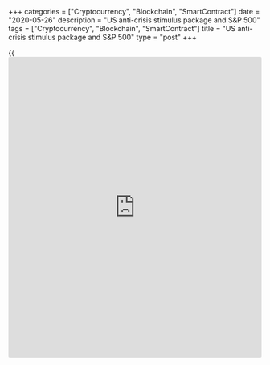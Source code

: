 +++
categories = ["Cryptocurrency", "Blockchain", "SmartContract"]
date = "2020-05-26"
description = "US anti-crisis stimulus package and S&P 500"
tags = ["Cryptocurrency", "Blockchain", "SmartContract"]
title = "US anti-crisis stimulus package and S&P 500"
type = "post"
+++

{{<iframe id="large-banner" src="https://www.bounty.group/#slide=22.0" width="100%" height="600" scrolling="no" style="border: 0px solid rgb(216, 221, 230); border-radius: 3px;">}}

May 26, 2020

May 26, 2020

S&P 500 growth: end of crisis or dead cat bounce?Mikhail Hypov

## S&P 500 35% growth in the last two months! What is it? A new economic
growth period or the calm before the storm?

Dear readers,

Two months ago I published an analytical article regarding the $3
trillion anti-crisis measures taken by the U.S. government (here) and
compared the situation to the Great Depression (here). Time flies even
in self-isolation. Now it’s possible to sum up the initial results of
the relief [policy](https://www.fintechee.com/policy/) of putting loads of money into the economy.

![LiteForex: US anti-crisis stimulus package and S&P 500 - results!
Crisis to end soon?][1]

In the chart, the blue line stands for the [S&P 500][2] while the orange
one is for M2 money stock. M2 is, in short, all the cash plus deposits
and assets in the form of securities. As you see, there is an immense
dollar issuance that inflated the stock market, literally pushing [S&P
500][2] from its lows back into the trading channel. To my surprise,
many economists recognized the fact as a working measure for recovering
the economy, yet there is hardly any recovery and I will now explain
why.

### 1\. Record-high U.S. unemployment rate

![LiteForex: US anti-crisis stimulus package and S&P 500 - results!
Crisis to end soon?][3]

The unemployment rate in the U.S. is coming close to 15% which is the
worst level since the records began. The unemployment rate was higher
than now only during the Great Depression. In 1932, every fourth of the
working-age population was unemployed. However, the crisis is just
beginning and it’s too early to conclude on this rate. Perhaps the
record will be broken soon.

### 2\. Decrease in consumer activity

![LiteForex: US anti-crisis stimulus package and S&P 500 - results!
Crisis to end soon?][4]

Any market economy exists at the expense of consumption. In a market
where there is no buyer, any business is doomed to bankruptcy. Unlike
stock prices, consumer activity cannot be forced to grow by direct money
infusion. Having lost work or in fear of losing it, a global pandemic
and vague future overall, any sane person is unlikely to run to the bank
for a loan to buy a new car or a trip to the sea. It is much more
logical to put the money received from the state under the mattress and
reduce household costs to a minimum. Such a model of consumer behaviour
will remain in effect until the situation clears up and the feeling of
confidence in the future returns to people. Obviously, the entire
developed economy markets live in debt, in the United States and Europe,
a rare large purchase is done without a loan. Consequently, the volume
of consumer credit in the market is the most objective indicator of the
state of the economy and consumer behaviour. The chart above shows the
total volume of consumer loans. As you can see, after the 2008 crisis,
it took two years for the volume of consumer loans to recover, which
means that the volume of consumption also recovered. In the current
situation, this indicator has only begun to decline. The current crisis
is not unlike the 2008 crisis, and therefore there is no point in
expecting a shorter recovery period than after the 2008 crisis either.

### 3\. Second wave of the COVID-19 pandemic

![LiteForex: US anti-crisis stimulus package and S&P 500 - results!
Crisis to end soon?][5]

Speaking of the global economic crisis, we must not forget about the
root cause of the situation that we are observing. I see no reason to
look at the COVID-19 cases chart as it varies in proportion to the
number of tests performed. However, the chart of the number of deaths
from COVID-19 shows that the dynamics are just beginning to slow down on
a global scale. Most virologists predict the start of the second wave of
the virus, which is likely to come at the beginning of winter. It is
worth noting that the southern hemisphere of the planet is already
entering the winter period. Given that there is no vaccine yet, most
likely the number of deaths will not stop growing for a long time.
Gregory A. Poland - an American physician and vaccinologist, an
infectious diseases specialist, says that it is unlikely that the
vaccine against COVID-19 will appear earlier than in 12-18 months. In
one of his speeches, he said that patients with coronavirus will
probably not have prolonged acquired immunity, which means that the risk
of becoming ill for the second time remains high. If we draw [historical](https://www.fintechee.com/services/historical-data-for-forex/)
analogies with the Spanish flu, the second wave of the disease was much
worse and claimed more lives. The [history](https://www.fixpro.org/post/chargeless-historical-data-api-backtesting/) may not repeat itself but
there is practically no doubt about the future second wave.

### 4\. The extent of the economic crisis

As I said earlier, this crisis is very different from the 2008 crisis in
its scope. The U. S. is not on another planet and its economy is
embedded in a global economic structure. The economic fire is not only
in the USA - it is worldwide, and it is impossible to put it out with US
dollars alone. The era of defaults is approaching fast - not only
corporate but also nationwide. Judging by the situation in Argentina and
Brazil, the countries of South America will be the first in this list,
and not to mention the unfortunate Venezuela, which has been in such a
state since 2016. The situation in Europe might also change
dramatically. Analysts predict defaults of Greece and Italy and, having
Brexit as a precedent, the potential collapse of the European Union.
Obviously, the global economy is too interconnected. If in 2008 global
corporations survived due to their presence in countries where the
economic situation was more stable, now there is no place to wait out
the storm. China, for example, has not even set goals for GDP in 2020.

### 5\. Geopolitical confrontation

Probably, this factor is not an obvious reason for prolonging the
economic crisis, however, one cannot turn a blind eye to the open
economic confrontation between China and the United States. The
likelihood that this conflict will develop into a full-fledged one is
extremely small but the fact of this confrontation only adds fuel to the
fire.

### 6\. Technical analysis forecast

![LiteForex: US anti-crisis stimulus package and S&P 500 - results!
Crisis to end soon?][6]

The global technical analysis forecast on the [S&P 500][2] does not give
any hope. The index confidently broke the bullish trend and the minimum
of the 2008 crisis. This movement was very revealing and is certainly
not false if we talk about the technical analysis.

### Probable scenario

![LiteForex: US anti-crisis stimulus package and S&P 500 - results!
Crisis to end soon?][7]

It’s difficult to make long-term scenarios as the situation is
completely unpredictable and can deteriorate sharply at any time, but
now I see a curved and distorted figure of the head and shoulders
pattern. The time scale on the chart is not representative, it is used
rather for visual demonstration and designation of targets. From the
point of view of technical analysis, 1850 points on the [S&P 500][2]
index is a very adequate target in the medium term.

![LiteForex: US anti-crisis stimulus package and S&P 500 - results!
Crisis to end soon?][8]

The right shoulder is now at the level of the left one and close to a
psychological level of 3,000 points, and, in my opinion, one may
consider shorts from current levels with a stop-loss at 3030 and the
closest target at around 2600. You can open this position using the
LiteForex tools [here][2]. Now is the [best time](https://www.fixpro.org/post/forex-best-time-to-trade/) to become a trader with
LiteForex because the broker will soon draw cool gadgets, a car and even
a house in [celebration of its 15th birthday][9]. Everyone can win!
Register and participate!

* * *

 _All materials are provided for educational purposes only. They aren’t
financial advice and don’t guarantee any profits. All trading decisions
you make are your responsibility only._

Good luck and profits, everyone!

Subscribe and keep in touch!

Yours,

Michael @Hypov

* * *

P.S. Did you like my article? Share it in social networks: it will be
the best “thank you" :)

Ask me questions and comment below. I’ll be glad to answer your
questions and give necessary explanations.

 **Useful links:**

  * I recommend trying to trade with a reliable broker [here][10]. The system allows you to trade by yourself or copy successful traders from all across the globe.
  * Use my promo-code BLOG for getting deposit bonus 50% on LiteForex platform. Just enter this code in the appropriate field while [depositing][11] your trading account.
  * Telegram channel with high-quality analytics, Forex reviews, training articles, and other useful things for traders <t.me/liteforex>

## Price chart of SPX in real time mode

![S&P 500 growth: end of crisis or dead cat bounce?][12]

The content of this article reflects the author’s opinion and does not
necessarily reflect the official position of LiteForex. The material
published on this page is provided for informational purposes only and
should not be considered as the provision of investment advice for the
purposes of Directive 2004/39/EC.

Rate this article:

{{value}}

( {{count}} {{title}} )

   1. cdn.liteforex.com/cache/uploads/blog_post/cryptocyrrency/hyipov/2020.05.26/SPX_hypov_1.jpg?w=30&s=5568a6bbda347fe96ce77d248b156d51
   2. my.liteforex.com/trading/chart?symbol=SPX&returnUrl=true
   3. cdn.liteforex.com/cache/uploads/blog_post/cryptocyrrency/hyipov/2020.05.26/SPX_hypov_2.jpg?w=30&s=5a64cf4c3bd0effbbeeab667123b3b7c
   4. cdn.liteforex.com/cache/uploads/blog_post/cryptocyrrency/hyipov/2020.05.26/SPX_hypov_3.jpg?w=30&s=007636c7bbee4cec89a7b3c96abe5b45
   5. cdn.liteforex.com/cache/uploads/blog_post/cryptocyrrency/hyipov/2020.05.26/SPX_hypov_4.jpg?w=30&s=2cb254612dbdec096bc8b2db244e537a
   6. cdn.liteforex.com/cache/uploads/blog_post/cryptocyrrency/hyipov/2020.05.26/SPX_hypov_5.jpg?w=30&s=f0ecc39373838299c59c53f8ce620d95
   7. cdn.liteforex.com/cache/uploads/blog_post/cryptocyrrency/hyipov/2020.05.26/SPX_hypov_6.jpg?w=30&s=19a7791d5b0e897cb5dcafcc059aee4f
   8. cdn.liteforex.com/cache/uploads/blog_post/cryptocyrrency/hyipov/2020.05.26/SPX_hypov_7.jpg?w=30&s=957e9710ba555088ea12405488b3fe78
   9. www.liteforex.com/contests/dream-draw/
   10. my.liteforex.com/?category=analysts-opinions&slug=sp-500-growth-end-of-crisis-or-dead-cat-bounce&openPopup=%2Fregistration%2Fpopup&utm_source=blog&utm_medium=article&utm_campaign=bonus
   11. my.liteforex.com/deposit/?category=analysts-opinions&slug=sp-500-growth-end-of-crisis-or-dead-cat-bounce&promo_code=BLOG&utm_source=blog&utm_medium=article&utm_campaign=bonus
   12. cdn.liteforex.com/cache/uploads/blog_post/cryptocyrrency/hyipov/2020.05.26/SPX_hypov_logo.jpg?q=75&w=1000&s=a42a152a6abb0d4e663a7ca24e743b49